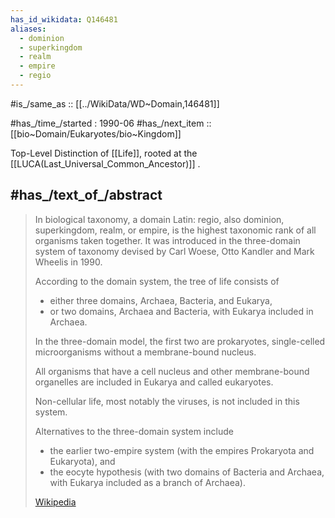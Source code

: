 ```yaml
---
has_id_wikidata: Q146481
aliases:
  - dominion
  - superkingdom
  - realm
  - empire
  - regio
---
```


#is_/same_as :: [[../WikiData/WD~Domain,146481]] 

#has_/time_/started : 1990-06 
#has_/next_item :: [[bio~Domain/Eukaryotes/bio~Kingdom]] 

Top-Level Distinction of [[Life]], rooted at the [[LUCA(Last_Universal_Common_Ancestor)]] . 

## #has_/text_of_/abstract 

> In biological taxonomy, a domain Latin: regio, also dominion, superkingdom, realm, or empire, 
> is the highest taxonomic rank of all organisms taken together. 
> It was introduced in the three-domain system of taxonomy devised 
> by Carl Woese, Otto Kandler and Mark Wheelis in 1990.
>
> According to the domain system, the tree of life consists of 
> - either three domains, Archaea, Bacteria, and Eukarya, 
> - or two domains, Archaea and Bacteria, with Eukarya included in Archaea. 
> 
> In the three-domain model, the first two are prokaryotes, 
> single-celled microorganisms without a membrane-bound nucleus. 
> 
> All organisms that have a cell nucleus and other membrane-bound organelles 
> are included in Eukarya and called eukaryotes.
>
> Non-cellular life, most notably the viruses, is not included in this system. 
> 
> Alternatives to the three-domain system include 
> - the earlier two-empire system (with the empires Prokaryota and Eukaryota), and 
> - the eocyte hypothesis (with two domains of Bacteria and Archaea, with Eukarya included as a branch of Archaea).
>
> [Wikipedia](https://en.wikipedia.org/wiki/Domain%20(biology)) 









